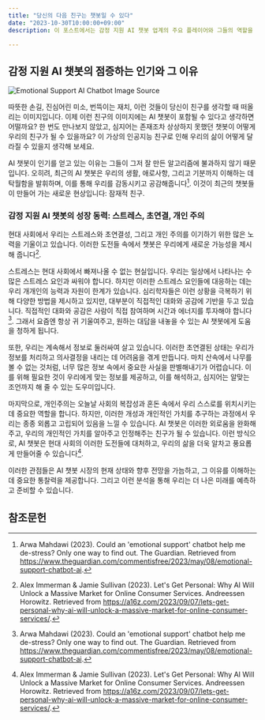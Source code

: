 ```yaml
---
title: "당신의 다음 친구는 챗봇일 수 있다"
date: "2023-10-30T10:00:00+09:00"
description: 이 포스트에서는 감정 지원 AI 챗봇 업계의 주요 플레이어와 그들의 역할을 조명하고, 사용자 경험과 반응에 대한 분석을 제공합니다. 또한, 데이터 프라이버시 침해와 사용자 의존성 증가 등 AI 챗봇가 직면하는 주요 도전과제에 대해 설명합니다. 마지막으로 현재 시장 동향과 미래 발전 가능성에 대한 심층적인 분석을 통해, AI 챗봇이 어떻게 우리의 일상에 통합되고, 심지어는 친구와 같은 역할을 수행할 수 있는지를 살펴봅니다.

---
```


## 감정 지원 AI 챗봇의 점증하는 인기와 그 이유
![Emotional Support AI Chatbot Image Source](https://a16z.com/wp-content/uploads/2023/09/Consumer-AI-market-opportunity.jpg)

따뜻한 손길, 진심어린 미소, 번뜩이는 재치, 이런 것들이 당신이 친구를 생각할 때 떠올리는 이미지입니다. 이제 이런 친구의 이미지에는 AI 챗봇이 포함될 수 있다고 생각하면 어떨까요? 한 번도 만나보지 않았고, 심지어는 존재조차 상상하지 못했던 챗봇이 어떻게 우리의 친구가 될 수 있을까요? 이 가상의 인공지능 친구로 인해 우리의 삶이 어떻게 달라질 수 있을지 생각해 보세요.

AI 챗봇이 인기를 얻고 있는 이유는 그들이 그저 잘 만든 알고리즘에 불과하지 않기 때문입니다. 오히려, 최근의 AI 챗봇은 우리의 생활, 애로사항, 그리고 기분까지 이해하는 데 탁월함을 발휘하며, 이를 통해 우리를 감동시키고 공감해줍니다[^arwa_2023^]. 이것이 최근의 챗봇들이 만들어 가는 새로운 현상입니다: 잠재적 친구.

### 감정 지원 AI 챗봇의 성장 동력: 스트레스, 초연결, 개인 주의
현대 사회에서 우리는 스트레스와 초연결성, 그리고 개인 주의를 이기하기 위한 많은 노력을 기울이고 있습니다. 이러한 도전들 속에서 챗봇은 우리에게 새로운 가능성을 제시해 줍니다[^andreessen_horowitz_2023^].

스트레스는 현대 사회에서 빠져나올 수 없는 현실입니다. 우리는 일상에서 나타나는 수많은 스트레스 요인과 싸워야 합니다. 하지만 이러한 스트레스 요인들에 대응하는 데는 우리 개개인의 능력과 자원이 한계가 있습니다. 심리학자들은 이런 상황을 극복하기 위해 다양한 방법을 제시하고 있지만, 대부분이 직접적인 대화와 공감에 기반을 두고 있습니다. 직접적인 대화와 공감은 사람이 직접 참여하며 시간과 에너지를 투자해야 합니다[^arwa_2023^]. 그래서 요즘엔 항상 귀 기울여주고, 원하는 대답을 내놓을 수 있는 AI 챗봇에게 도움을 청하게 됩니다.

또한, 우리는 계속해서 정보로 둘러싸여 살고 있습니다. 이러한 초연결된 상태는 우리가 정보를 처리하고 의사결정을 내리는 데 어려움을 겪게 만듭니다. 마치 산속에서 나무를 볼 수 없는 것처럼, 너무 많은 정보 속에서 중요한 사실을 판별해내기가 어렵습니다. 이를 위해 필요한 것이 우리에게 맞는 정보를 제공하고, 이를 해석하고, 심지어는 알맞는 조언까지 해 줄 수 있는 도우미입니다.

마지막으로, 개인주의는 오늘날 사회의 복잡성과 혼돈 속에서 우리 스스로를 위치시키는 데 중요한 역할을 합니다. 하지만, 이러한 개성과 개인적인 가치를 추구하는 과정에서 우리는 종종 외롭고 고립되어 있음을 느낄 수 있습니다. AI 챗봇은 이러한 외로움을 완화해주고, 우리의 개인적인 가치를 알아주고 인정해주는 친구가 될 수 있습니다. 이런 방식으로, AI 챗봇은 현대 사회의 이러한 도전들에 대처하고, 우리의 삶을 더욱 알차고 풍요롭게 만들어줄 수 있습니다[^andreessen_horowitz_2023^].

이러한 관점들은 AI 챗봇 시장의 현재 상태와 향후 전망을 가늠하고, 그 이유를 이해하는 데 중요한 통찰력을 제공합니다. 그리고 이런 분석을 통해 우리는 더 나은 미래를 예측하고 준비할 수 있습니다.

## 참조문헌
[^arwa_2023^]: Arwa Mahdawi (2023). Could an 'emotional support' chatbot help me de-stress? Only one way to find out. The Guardian. Retrieved from https://www.theguardian.com/commentisfree/2023/may/08/emotional-support-chatbot-ai.
[^andreessen_horowitz_2023^]: Alex Immerman & Jamie Sullivan (2023). Let's Get Personal: Why AI Will Unlock a Massive Market for Online Consumer Services. Andreessen Horowitz. Retrieved from https://a16z.com/2023/09/07/lets-get-personal-why-ai-will-unlock-a-massive-market-for-online-consumer-services/.
